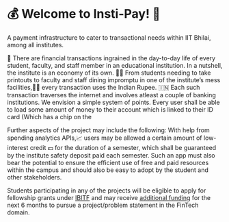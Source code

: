 # 💰 Welcome to Insti-Pay! 👋 
A payment infrastructure to cater to transactional needs within IIT Bhilai, among all institutes.

🤔 There are financial transactions ingrained in the day-to-day life of every student, faculty, and staff member in an educational institution. In a nutshell, the institute is an economy of its own. 👨‍🎓 From students needing to take printouts to faculty and staff dining impromptu in one of the institute’s mess facilities,👨‍🏫 every transaction uses the Indian Rupee. 🇮🇳 Each such transaction traverses the internet and involves atleast a couple of banking institutions. We envision a simple system of points. Every user shall be able to load some amount of money to their account which is linked to their ID card (Which has a chip on the

Further aspects of the project may include the following: With help from spending analytics APIs,📈 users may be allowed a certain amount of low-interest credit 💵 for the duration of a semester, which shall be guaranteed by the institute safety deposit paid each semester. Such an app must also bear the potential to ensure the efficient use of free and paid resources within the campus and should also be easy to adopt by the student and other stakeholders.

Students participating in any of the projects will be eligible to apply for fellowship grants under [IBITF](https://www.ibitf.co.in) and may receive [additional funding](https://www.ibitf.co.in/cfp.html) for the next 6 months to pursue a project/problem statement in the FinTech domain.   
